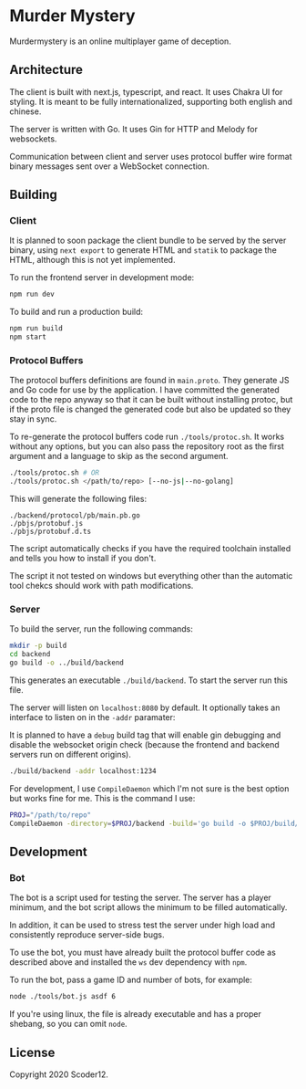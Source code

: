 # Murder Mystery

Murdermystery is an online multiplayer game of deception.

## Architecture

The client is built with next.js, typescript, and react.
It uses Chakra UI for styling.
It is meant to be fully internationalized, supporting both english and chinese.

The server is written with Go.
It uses Gin for HTTP and Melody for websockets.

Communication between client and server uses protocol buffer wire format binary messages sent over a WebSocket connection.

## Building

### Client

It is planned to soon package the client bundle to be served by the server binary,
using `next export` to generate HTML and `statik` to package the HTML, although this is
not yet implemented.

To run the frontend server in development mode:

```bash
npm run dev
```

To build and run a production build:

```bash
npm run build
npm start
```

### Protocol Buffers

The protocol buffers definitions are found in `main.proto`. They generate JS and Go
code for use by the application. I have committed the generated code to the repo anyway
so that it can be built without installing protoc, but if the proto file is changed the
generated code but also be updated so they stay in sync.

To re-generate the protocol buffers code run `./tools/protoc.sh`.
It works without any options, but you can also pass the repository root as the first
argument and a language to skip as the second argument.

```bash
./tools/protoc.sh # OR
./tools/protoc.sh </path/to/repo> [--no-js|--no-golang]
```

This will generate the following files:

```
./backend/protocol/pb/main.pb.go
./pbjs/protobuf.js
./pbjs/protobuf.d.ts
```

The script automatically checks if you have the required toolchain installed and tells
you how to install if you don't.

The script it not tested on windows but everything other than the automatic tool chekcs
should work with path modifications.

### Server

To build the server, run the following commands:

```bash
mkdir -p build
cd backend
go build -o ../build/backend
```

This generates an executable `./build/backend`. To start the server run this file.

The server will listen on `localhost:8080` by default.
It optionally takes an interface to listen on in the `-addr` paramater:

It is planned to have a `debug` build tag that will enable gin debugging and disable
the websocket origin check (because the frontend and backend servers run on different
origins).

```bash
./build/backend -addr localhost:1234
```

For development, I use `CompileDaemon` which I'm not sure is the best option but works
fine for me. This is the command I use:

```bash
PROJ="/path/to/repo"
CompileDaemon -directory=$PROJ/backend -build='go build -o $PROJ/build/backend' -command '$PROJ/build/backend' -color -log-prefix=false
```

## Development

### Bot

The bot is a script used for testing the server. The server has a player minimum, and
the bot script allows the minimum to be filled automatically.

In addition, it can be used to stress test the server under high load and consistently
reproduce server-side bugs.

To use the bot, you must have already built the protocol buffer code as described
above and installed the `ws` dev dependency with `npm`.

To run the bot, pass a game ID and number of bots, for example:

```bash
node ./tools/bot.js asdf 6
```

If you're using linux, the file is already executable and has a proper shebang, so you
can omit `node`.

## License

Copyright 2020 Scoder12.
